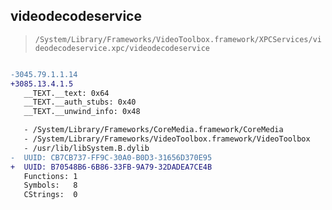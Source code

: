 ## videodecodeservice

> `/System/Library/Frameworks/VideoToolbox.framework/XPCServices/videodecodeservice.xpc/videodecodeservice`

```diff

-3045.79.1.1.14
+3085.13.4.1.5
   __TEXT.__text: 0x64
   __TEXT.__auth_stubs: 0x40
   __TEXT.__unwind_info: 0x48

   - /System/Library/Frameworks/CoreMedia.framework/CoreMedia
   - /System/Library/Frameworks/VideoToolbox.framework/VideoToolbox
   - /usr/lib/libSystem.B.dylib
-  UUID: CB7CB737-FF9C-30A0-B0D3-31656D370E95
+  UUID: B70548B6-6B86-33FB-9A79-32DADEA7CE4B
   Functions: 1
   Symbols:   8
   CStrings:  0

```
